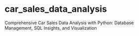 # car_sales_data_analysis
 Comprehensive Car Sales Data Analysis with Python: Database Management, SQL Insights, and Visualization
